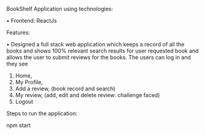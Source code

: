 BookShelf Application using technologies:

• Frontend: ReactJs

Features:

•	Designed a full stack web application which keeps a record of all the books and shows 100% relevant search results for user requested book and allows the user to submit reviews for the books.
The users can log in and they see 
1. Home,
2. My Profile, 
3. Add a review, (book record and search)
4. My review, (add, edit and delete review: challenge faced)
5. Logout 


Steps to run the application:

npm start






